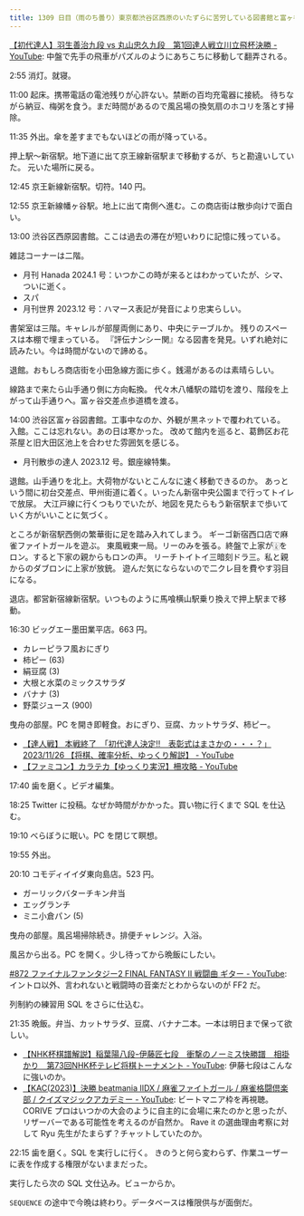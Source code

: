 ```yaml
---
title: 1309 日目（雨のち曇り）東京都渋谷区西原のいたずらに苦労している図書館と富ヶ谷の年季を感じる図書館
---
```


[【初代達人】羽生善治九段 vs 丸山忠久九段　第1回達人戦立川立飛杯決勝 - YouTube](https://www.youtube.com/watch?v=lvK3OeTLc14):
中盤で先手の飛車がパズルのようにあちこちに移動して翻弄される。

2:55 消灯。就寝。

11:00 起床。携帯電話の電池残りが心許ない。禁断の百均充電器に接続。
待ちながら納豆、梅粥を食う。まだ時間があるので風呂場の換気扇のホコリを落とす掃除。

11:35 外出。傘を差すまでもないほどの雨が降っている。

押上駅～新宿駅。地下道に出て京王線新宿駅まで移動するが、ちと勘違いしていた。
元いた場所に戻る。

12:45 京王新線新宿駅。切符。140 円。

12:55 京王新線幡ヶ谷駅。地上に出て南側へ進む。この商店街は散歩向けで面白い。

13:00 渋谷区西原図書館。ここは過去の滞在が短いわりに記憶に残っている。

雑誌コーナーは二階。

* 月刊 Hanada 2024.1 号：いつかこの時が来るとはわかっていたが、シマ、ついに逝く。
* スパ
* 月刊世界 2023.12 号：ハマース表記が発音により忠実らしい。

書架室は三階。キャレルが部屋両側にあり、中央にテーブルか。
残りのスペースは本棚で埋まっている。
『評伝ナンシー関』なる図書を発見。いずれ絶対に読みたい。今は時間がないので諦める。

退館。おもしろ商店街を小田急線方面に歩く。銭湯があるのは素晴らしい。

線路まで来たら山手通り側に方向転換。
代々木八幡駅の踏切を渡り、階段を上がって山手通りへ。富ヶ谷交差点歩道橋を渡る。

14:00 渋谷区富ヶ谷図書館。工事中なのか、外観が黒ネットで覆われている。
入館。ここは忘れない。あの日は寒かった。
改めて館内を巡ると、葛飾区お花茶屋と旧大田区池上を合わせた雰囲気を感じる。

* 月刊散歩の達人 2023.12 号。銀座線特集。

退館。山手通りを北上。大荷物がないとこんなに速く移動できるのか。
あっという間に初台交差点、甲州街道に着く。いったん新宿中央公園まで行ってトイレで放尿。
大江戸線に行くつもりでいたが、地図を見たらもう新宿駅まで歩いていく方がいいことに気づく。

ところが新宿駅西側の繁華街に足を踏み入れてしまう。
ギーゴ新宿西口店で麻雀ファイトガールを遊ぶ。
東風戦東一局。リーのみを張る。終盤で上家が🀉をロン。すると下家の親からもロンの声。
リーチトイトイ三暗刻ドラ三。私と親からのダブロンに上家が放銃。
遊んだ気にならないので二クレ目を費やす羽目になる。

退店。都営新宿線新宿駅。いつものように馬喰横山駅乗り換えで押上駅まで移動。

16:30 ビッグエー墨田業平店。663 円。

* カレーピラフ風おにぎり
* 柿ピー (63)
* 絹豆腐 (3)
* 大根と水菜のミックスサラダ
* バナナ (3)
* 野菜ジュース (900)

曳舟の部屋。PC を開き即軽食。おにぎり、豆腐、カットサラダ、柿ピー。

* [【達人戦】 本戦終了　「初代達人決定!!　表彰式はまさかの・・・？」 2023/11/26 【将棋、確率分析、ゆっくり解説】 - YouTube](https://www.youtube.com/watch?v=Q9-h99RPmZU)
* [【ファミコン】カラテカ【ゆっくり実況】柵攻略 - YouTube](https://www.youtube.com/watch?v=u-Hhfq_ZgOM)

17:40 歯を磨く。ビデオ編集。

18:25 Twitter に投稿。なぜか時間がかかった。買い物に行くまで SQL を仕込む。

19:10 べらぼうに眠い。PC を閉じて瞑想。

19:55 外出。

20:10 コモディイイダ東向島店。523 円。

* ガーリックバターチキン弁当
* エッグランチ
* ミニ小倉パン (5)

曳舟の部屋。風呂場掃除続き。排便チャレンジ。入浴。

風呂から出る。PC を開く。少し待ってから晩飯にしたい。

[#872 ファイナルファンタジー2 FINAL FANTASY II 戦闘曲 ギター - YouTube](https://www.youtube.com/watch?v=85AEz6qb_SQ):
イントロ以外、言われないと戦闘時の音楽だとわからないのが FF2 だ。

列制約の練習用 SQL をさらに仕込む。

21:35 晩飯。弁当、カットサラダ、豆腐、バナナ二本。一本は明日まで保って欲しい。

* [【NHK杯棋譜解説】稲葉陽八段ｰ伊藤匠七段　衝撃のノーミス快勝譜　相掛かり　第73回NHK杯テレビ将棋トーナメント - YouTube](https://www.youtube.com/watch?v=WTAZkhBLwX0):
  伊藤七段はこんなに強いのか。
* [【KAC(2023)】決勝 beatmania IIDX / 麻雀ファイトガール / 麻雀格闘倶楽部 / クイズマジックアカデミー - YouTube](https://www.youtube.com/watch?v=ufS2dPYRAD0):
  ビートマニア枠を再視聴。CORIVE プロはいつかの大会のように自主的に会場に来たのかと思ったが、リザーバーである可能性を考えるのが自然か。
  Rave it の選曲理由考察に対して Ryu 先生がたまらず？チャットしていたのか。

22:15 歯を磨く。SQL を実行しに行く。
きのうと何ら変わらず、作業ユーザーに表を作成する権限がないままだった。

実行したら次の SQL 文仕込み。ビューからか。

`SEQUENCE` の途中で今晩は終わり。データベースは権限供与が面倒だ。
